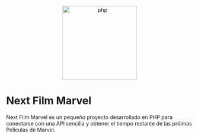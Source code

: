 <p align="center">
  <a href="https://laravel.com" target="_blank">
    <img src="https://cdn.jsdelivr.net/gh/devicons/devicon/icons/php/php-original.svg" alt="php" width="200"/>
  </a>
</p>

# Next Film Marvel

Next Film Marvel es un pequeño proyecto desarrollado en PHP para conectarse con una API sencilla y obtener el tiempo restante 
de las próimas Películas de Marvel.
